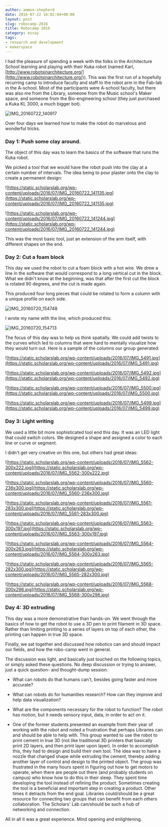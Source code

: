```yaml
---
author: ammon-shepherd
date: 2016-07-22 16:02:04+00:00
layout: post
slug: robocamp-2016
title: Robocamp 2016
category: essay
tags:
- research and development
- makerspace
---
```


I had the pleasure of spending a week with the folks in the Architecture School learning and playing with their Kuka robot (named Karl, [http://www.robotsinarchitecture.org/](http://www.robotsinarchitecture.org/)). This was the first run of a hopefully recurring camp to introduce faculty and staff to the robot arm in the Fab-lab in the A-school. Most of the participants were A-school faculty, but there was also me from the Library, someone from the Music school's Maker space, and someone from the Bio-engineering school (they just purchased a Kuka KL 3000, a much bigger bot).

![IMG_20160722_140917](http://static.scholarslab.org/wp-content/uploads/2016/07/IMG_20160722_140917-949x1024.jpg)

Over four days we learned how to make the robot do marvelous and wonderful tricks.


### Day 1: Push some clay around.


The object of this day was to learn the basics of the software that runs the Kuka robot.

We picked a tool that we would have the robot push into the clay at a certain number of intervals. The idea being to pour plaster onto the clay to create a permanent design:

![https://static.scholarslab.org/wp-content/uploads/2016/07/IMG_20160722_141135.jpg](https://static.scholarslab.org/wp-content/uploads/2016/07/IMG_20160722_141135.jpg)

![https://static.scholarslab.org/wp-content/uploads/2016/07/IMG_20160722_141244.jpg](https://static.scholarslab.org/wp-content/uploads/2016/07/IMG_20160722_141244.jpg)

This was the most basic tool, just an extension of the arm itself, with different shapes on the end.


### Day 2: Cut a foam block


This day we used the robot to cut a foam block with a hot wire. We drew a line in the software that would correspond to a long vertical cut in the block. What we didn't know at the beginning, was that after the first cut the block is rotated 90 degrees, and the cut is made again.

This produced four long pieces that could be rotated to form a column with a unique profile on each side.

![IMG_20160720_154748](http://static.scholarslab.org/wp-content/uploads/2016/07/IMG_20160720_154748-758x1024.jpg)

I wrote my name with the line, which produced this:

![IMG_20160720_154713](http://static.scholarslab.org/wp-content/uploads/2016/07/IMG_20160720_154713-1024x758.jpg)

The focus of this day was to help us think spatially. We could add twists to the curves which led to columns that were hard to mentally visualize how they would turn out. Here is a sample of the columns our group generated:

![https://static.scholarslab.org/wp-content/uploads/2016/07/IMG_5491.jpg](https://static.scholarslab.org/wp-content/uploads/2016/07/IMG_5491.jpg)

![https://static.scholarslab.org/wp-content/uploads/2016/07/IMG_5492.jpg](https://static.scholarslab.org/wp-content/uploads/2016/07/IMG_5492.jpg)

![https://static.scholarslab.org/wp-content/uploads/2016/07/IMG_5500.jpg](https://static.scholarslab.org/wp-content/uploads/2016/07/IMG_5500.jpg)

![https://static.scholarslab.org/wp-content/uploads/2016/07/IMG_5499.jpg](https://static.scholarslab.org/wp-content/uploads/2016/07/IMG_5499.jpg)

### Day 3: Light writing


We used a little bit more sophisticated tool end this day. It was an LED light that could switch colors. We designed a shape and assigned a color to each line or curve or segment.

I didn't get very creative on this one, but others had great ideas:

![https://static.scholarslab.org/wp-content/uploads/2016/07/IMG_5562-300x222.jpg](https://static.scholarslab.org/wp-content/uploads/2016/07/IMG_5562-300x222.jpg)

![https://static.scholarslab.org/wp-content/uploads/2016/07/IMG_5560-236x300.jpg](https://static.scholarslab.org/wp-content/uploads/2016/07/IMG_5560-236x300.jpg)

![https://static.scholarslab.org/wp-content/uploads/2016/07/IMG_5561-283x300.jpg](https://static.scholarslab.org/wp-content/uploads/2016/07/IMG_5561-283x300.jpg)

![https://static.scholarslab.org/wp-content/uploads/2016/07/IMG_5563-300x197.jpg](https://static.scholarslab.org/wp-content/uploads/2016/07/IMG_5563-300x197.jpg)

![https://static.scholarslab.org/wp-content/uploads/2016/07/IMG_5564-300x263.jpg](https://static.scholarslab.org/wp-content/uploads/2016/07/IMG_5564-300x263.jpg)

![https://static.scholarslab.org/wp-content/uploads/2016/07/IMG_5565-282x300.jpg](https://static.scholarslab.org/wp-content/uploads/2016/07/IMG_5565-282x300.jpg)

![https://static.scholarslab.org/wp-content/uploads/2016/07/IMG_5568-300x296.jpg](https://static.scholarslab.org/wp-content/uploads/2016/07/IMG_5568-300x296.jpg)

### Day 4: 3D extruding


This day was a more demonstrative than hands-on. We went through the basics of how to get the robot to use a 3D pen to print filament in 3D space. Rather than limiting printing to a series of layers on top of each other, the printing can happen in true 3D space.

Finally, we sat together and discussed how robotics can and should impact our fields, and how the robo-camp went in general.

The discussion was light, and basically just touched on the following topics, or simply asked these questions. No deep discussion or trying to answer, just a quick question- and thought-dump session.



 	
  * What can robots do that humans can't, besides going faster and more accurate?

 	
  * What can robots do for humanities research? How can they improve and help data visualization?

 	
  * What are the components necessary for the robot to function? The robot has motion, but it needs sensory input, data, in order to act on it.

 	
  * One of the former students presented an example from their year of working with the robot and noted a frustration that perhaps Libraries can and should be able to help with. This group wanted to use the robot to print cement in true 3D (not like traditional 3D printers that basically print 2D layers, and then print layer upon layer). In order to accomplish this, they had to design and build their own tool. The idea was to have a nozzle that changed shape while extruding the cement, thereby adding another layer of control and design to the printed object. The group was frustrated in the many hours spent in figuring out how to get motors to operate, when there are people out there (and probably students on campus) who know how to do this in their sleep. They spent time developing the tool instead of refining the product. Sometimes creating the tool is a beneficial and important step in creating a product. Other times it detracts from the end goal. Libraries could/should be a great resource for connecting two groups that can benefit from each others collaboration. The Scholars' Lab can/should be such a hub of networking and connection.


All in all it was a great experience. Mind opening and enlightening.
